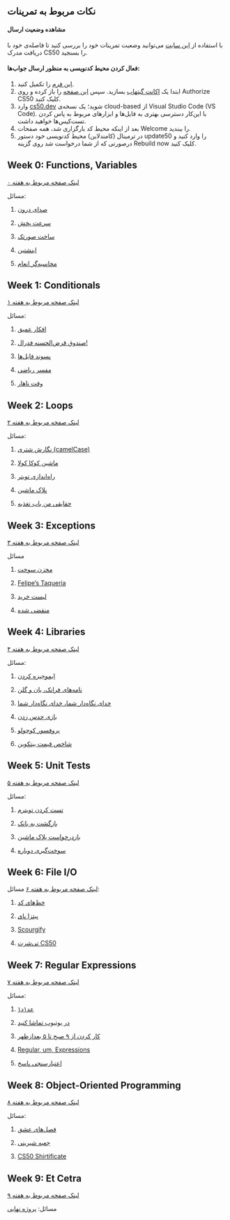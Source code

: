 ## نکات مربوط به تمرینات

#### مشاهده وضعیت ارسال

با استفاده از [این سایت](https://cs50.me/cs50p) می‌توانید وضعیت تمرینات خود را بررسی کنید تا فاصله‌ی خود با دریافت مدرک CS50 را بسنجید.

#### فعال کردن محیط کدنویسی به منظور ارسال جواب‌ها:

1. [این فرم](https://forms.cs50.io/27a35e60-490a-4e42-8574-6b55154ae760) را تکمیل کنید.
2. ابتدا یک [اکانت گیتهاب](https://github.com/signup) بسازید. سپس [این صفحه](https://submit.cs50.io/invites/579861a2825849178cd11315c055bc49) را باز کرده و روی Authorize CS50 کلیک کنید.
3. وارد [cs50.dev](https://submit.cs50.io/invites/579861a2825849178cd11315c055bc49) شوید؛ یک نسخه‌ی cloud-based از Visual Studio Code (VS Code). با این‌کار دسترسی بهتری به فایل‌ها و ابزارهای مربوط به پاس کردن تست‌کیس‌ها خواهید داشت.
4. بعد از اینکه محیط کد بارگزاری شد، همه صفحات Welcome را ببندید.
5. در ترمینال (کامندلاین) محیط کدنویسی خود دستور update50 را وارد کنید و درصورتی که از شما درخواست شد روی گزینه Rebuild now کلیک کنید.

## Week 0: Functions, Variables

[لینک صفحه مربوط به هفته ۰](https://cs50.harvard.edu/python/2022/weeks/0/)

مسائل:

1. [صدای درون](https://cs50.harvard.edu/python/2022/psets/0/indoor/)

2. [سرعت پخش](https://cs50.harvard.edu/python/2022/psets/0/playback/)

3. [ساخت صورتک](https://cs50.harvard.edu/python/2022/psets/0/faces/)

4. [اینشتین](https://cs50.harvard.edu/python/2022/psets/0/einstein/)

5. [محاسبه‌گر انعام](https://cs50.harvard.edu/python/2022/psets/0/tip/)


## Week 1: Conditionals

[لینک صفحه مربوط به هفته ۱](https://cs50.harvard.edu/python/2022/weeks/1/)

مسائل:

1. [افکار عمیق](https://cs50.harvard.edu/python/2022/psets/1/deep/)

2. [صندوق قرض‌الحسنه فدرال!](https://cs50.harvard.edu/python/2022/psets/1/bank/)

3. [پسوند فایل‌ها](https://cs50.harvard.edu/python/2022/psets/1/extensions/)

4. [مفسر ریاضی](https://cs50.harvard.edu/python/2022/psets/1/interpreter/)

5. [وقت ناهار](https://cs50.harvard.edu/python/2022/psets/1/meal/)


## Week 2: Loops

[لینک صفحه مربوط به هفته ۲](https://cs50.harvard.edu/python/2022/weeks/0/)

مسائل:

1. [نگارش شتری (camelCase)](https://cs50.harvard.edu/python/2022/psets/2/camel/)

2. [ماشین کوکا کولا](https://cs50.harvard.edu/python/2022/psets/2/coke/)

3. [راه‌اندازی تویتر](https://cs50.harvard.edu/python/2022/psets/2/twttr/)

4. [پلاک ماشین](https://cs50.harvard.edu/python/2022/psets/2/plates/)

5. [حقایقی من باب تغذیه](https://cs50.harvard.edu/python/2022/psets/2/nutrition/)


## Week 3: Exceptions

[لینک صفحه مربوط به هفته ۳](https://cs50.harvard.edu/python/2022/weeks/3/)

مسائل

1. [مخزن سوخت](https://cs50.harvard.edu/python/2022/psets/3/fuel/)

2. [Felipe’s Taqueria](https://cs50.harvard.edu/python/2022/psets/3/taqueria/)

3. [لیست خرید](https://cs50.harvard.edu/python/2022/psets/3/grocery/)

4. [منقضی شده](https://cs50.harvard.edu/python/2022/psets/3/outdated/)


## Week 4: Libraries

[لینک صفحه مربوط به هفته ۴](https://cs50.harvard.edu/python/2022/weeks/4/)

مسائل:

1.  [ایموجیزه کردن](https://cs50.harvard.edu/python/2022/psets/4/emojize/)

2.  [نامه‌های فرانک، یان و گلن](https://cs50.harvard.edu/python/2022/psets/4/figlet/)

3.  [خدای نگاه‌دار شما، خدای نگاه‌دار شما](https://cs50.harvard.edu/python/2022/psets/4/adieu/)

4.  [بازی حدس زدن](https://cs50.harvard.edu/python/2022/psets/4/game/)

5.  [پروفسور کوچولو](https://cs50.harvard.edu/python/2022/psets/4/professor/)

6.  [شاخص قیمت بیتکوین](https://cs50.harvard.edu/python/2022/psets/4/bitcoin/)

## Week 5: Unit Tests

[لینک صفحه مربوط به هفته ۵](https://cs50.harvard.edu/python/2022/weeks/5/)

مسائل:

1. [تست کردن تویترم](https://cs50.harvard.edu/python/2022/psets/5/test_twttr/)

2. [بازگشت به بانک](https://cs50.harvard.edu/python/2022/psets/5/test_bank/)

3. [بازدرخواست پلاک ماشین](https://cs50.harvard.edu/python/2022/psets/5/test_plates/)

4. [سوخت‌گیری دوباره](https://cs50.harvard.edu/python/2022/psets/5/test_fuel/)


## Week 6: File I/O

[لینک صفحه مربوط به هفته ۶](https://cs50.harvard.edu/python/2022/weeks/6/)
مسائل:

1. [خط‌های کد](https://cs50.harvard.edu/python/2022/psets/6/lines/)

2. [پیتزا پای](https://cs50.harvard.edu/python/2022/psets/6/pizza/)

3. [Scourgify](https://cs50.harvard.edu/python/2022/psets/6/scourgify/)

4. [تی‌شرت CS50](https://cs50.harvard.edu/python/2022/psets/6/shirt/)


## Week 7: Regular Expressions

[لینک صفحه مربوط به هفته ۷](https://cs50.harvard.edu/python/2022/weeks/7/)

مسائل:

1. [۱عد۱د](https://cs50.harvard.edu/python/2022/psets/7/numb3rs/)

2. [در یوتیوب تماشا کنید](https://cs50.harvard.edu/python/2022/psets/7/watch/)

3. [کار کردن از ۹ صبح تا ۵ بعدازظهر](https://cs50.harvard.edu/python/2022/psets/7/working/)

4. [Regular, um, Expressions](https://cs50.harvard.edu/python/2022/psets/7/um/)

5. [اعتبارسنجی پاسخ](https://cs50.harvard.edu/python/2022/psets/7/response/)


## Week 8: Object-Oriented Programming

[لینک صفحه مربوط به هفته ۸](https://cs50.harvard.edu/python/2022/weeks/8/)

مسائل:

1. [فصل‌های عشق](https://cs50.harvard.edu/python/2022/psets/8/seasons/)

2. [جعبه شیرینی](https://cs50.harvard.edu/python/2022/psets/8/jar/)

3. [CS50 Shirtificate](https://cs50.harvard.edu/python/2022/psets/8/shirtificate/)


## Week 9: Et Cetra

[لینک صفحه مربوط به هفته ۹](https://cs50.harvard.edu/python/2022/weeks/9/)

مسائل:
[پروژه نهایی](https://cs50.harvard.edu/python/2022/project/)
